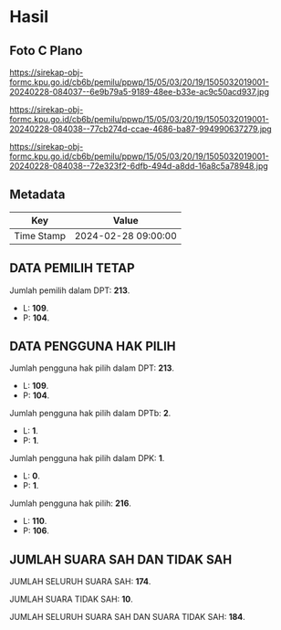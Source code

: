 # Hasil

## Foto C Plano

https://sirekap-obj-formc.kpu.go.id/cb6b/pemilu/ppwp/15/05/03/20/19/1505032019001-20240228-084037--6e9b79a5-9189-48ee-b33e-ac9c50acd937.jpg

https://sirekap-obj-formc.kpu.go.id/cb6b/pemilu/ppwp/15/05/03/20/19/1505032019001-20240228-084038--77cb274d-ccae-4686-ba87-994990637279.jpg

https://sirekap-obj-formc.kpu.go.id/cb6b/pemilu/ppwp/15/05/03/20/19/1505032019001-20240228-084038--72e323f2-6dfb-494d-a8dd-16a8c5a78948.jpg


## Metadata

| Key        | Value               |
| ---------- | ------------------- |
| Time Stamp | 2024-02-28 09:00:00 |


## DATA PEMILIH TETAP

Jumlah pemilih dalam DPT: **213**.
 * L: **109**.
 * P: **104**.

## DATA PENGGUNA HAK PILIH

Jumlah pengguna hak pilih dalam DPT: **213**.
 * L: **109**.
 * P: **104**.

Jumlah pengguna hak pilih dalam DPTb: **2**.
 * L: **1**.
 * P: **1**.

Jumlah pengguna hak pilih dalam DPK: **1**.
 * L: **0**.
 * P: **1**.

Jumlah pengguna hak pilih: **216**.
 * L: **110**.
 * P: **106**.

## JUMLAH SUARA SAH DAN TIDAK SAH

JUMLAH SELURUH SUARA SAH: **174**.

JUMLAH SUARA TIDAK SAH: **10**.

JUMLAH SELURUH SUARA SAH DAN SUARA TIDAK SAH: **184**.


